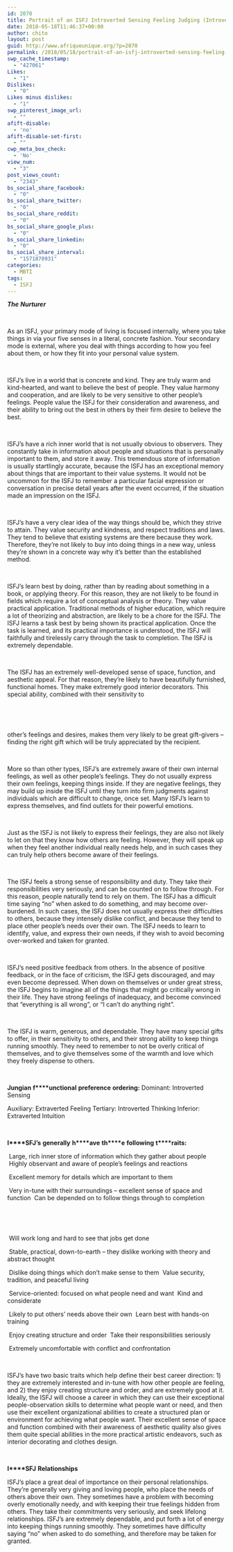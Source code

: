 ```yaml
---
id: 2070
title: Portrait of an ISFJ Introverted Sensing Feeling Judging (Introverted Sensing with Extraverted Feeling)
date: 2018-05-18T11:46:37+00:00
author: chito
layout: post
guid: http://www.afriqueunique.org/?p=2070
permalink: /2018/05/18/portrait-of-an-isfj-introverted-sensing-feeling-judging-introverted-sensing-with-extraverted-feeling/
swp_cache_timestamp:
  - "427061"
Likes:
  - "1"
Dislikes:
  - "0"
Likes minus dislikes:
  - "1"
swp_pinterest_image_url:
  - ""
afift-disable:
  - 'no'
afift-disable-set-first:
  - ""
cwp_meta_box_check:
  - 'No'
view_num:
  - "3"
post_views_count:
  - "2343"
bs_social_share_facebook:
  - "0"
bs_social_share_twitter:
  - "0"
bs_social_share_reddit:
  - "0"
bs_social_share_google_plus:
  - "0"
bs_social_share_linkedin:
  - "0"
bs_social_share_interval:
  - "1571870931"
categories:
  - MBTI
tags:
  - ISFJ
---
```

**_The_** **_Nurturer_**

&nbsp;

As an ISFJ, your primary mode of living is focused internally, where you take things in via your five senses in a literal, concrete fashion. Your secondary mode is external, where you deal with things according to how you feel about them, or how they fit into your personal value system.

&nbsp;

ISFJ&#8217;s live in a world that is concrete and kind. They are truly warm and kind-hearted, and want to believe the best of people. They value harmony and cooperation, and are likely to be very sensitive to other people&#8217;s feelings. People value the ISFJ for their consideration and awareness, and their ability to bring out the best in others by their firm desire to believe the best.

&nbsp;

ISFJ’s have a rich inner world that is not usually obvious to observers. They constantly take in information about people and situations that is personally important to them, and store it away. This tremendous store of information is usually startlingly accurate, because the ISFJ has an exceptional memory about things that are important to their value systems. It would not be uncommon for the ISFJ to remember a particular facial expression or conversation in precise detail years after the event occurred, if the situation made an impression on the ISFJ.

&nbsp;

ISFJ’s have a very clear idea of the way things should be, which they strive to attain. They value security and kindness, and respect traditions and laws. They tend to believe that existing systems are there because they work. Therefore, they&#8217;re not likely to buy into doing things in a new way, unless they&#8217;re shown in a concrete way why it’s better than the established method.

&nbsp;

ISFJ’s learn best by doing, rather than by reading about something in a book, or applying theory. For this reason, they are not likely to be found in fields which require a lot of conceptual analysis or theory. They value practical application. Traditional methods of higher education, which require a lot of theorizing and abstraction, are likely to be a chore for the ISFJ. The ISFJ learns a task best by being shown its practical application. Once the task is learned, and its practical importance is understood, the ISFJ will faithfully and tirelessly carry through the task to completion. The ISFJ is extremely dependable.

&nbsp;

The ISFJ has an extremely well-developed sense of space, function, and aesthetic appeal. For that reason, they&#8217;re likely to have beautifully furnished, functional homes. They make extremely good interior decorators. This special ability, combined with their sensitivity to

&nbsp;

&nbsp;

other&#8217;s feelings and desires, makes them very likely to be great gift-givers &#8211; finding the right gift which will be truly appreciated by the recipient.

&nbsp;

More so than other types, ISFJ’s are extremely aware of their own internal feelings, as well as other people&#8217;s feelings. They do not usually express their own feelings, keeping things inside. If they are negative feelings, they may build up inside the ISFJ until they turn into firm judgments against individuals which are difficult to change, once set. Many ISFJ’s learn to express themselves, and find outlets for their powerful emotions.

&nbsp;

Just as the ISFJ is not likely to express their feelings, they are also not likely to let on that they know how others are feeling. However, they will speak up when they feel another individual really needs help, and in such cases they can truly help others become aware of their feelings.

&nbsp;

The ISFJ feels a strong sense of responsibility and duty. They take their responsibilities very seriously, and can be counted on to follow through. For this reason, people naturally tend to rely on them. The ISFJ has a difficult time saying &#8220;no&#8221; when asked to do something, and may become over-burdened. In such cases, the ISFJ does not usually express their difficulties to others, because they intensely dislike conflict, and because they tend to place other people&#8217;s needs over their own. The ISFJ needs to learn to identify, value, and express their own needs, if they wish to avoid becoming over-worked and taken for granted.

&nbsp;

ISFJ’s need positive feedback from others. In the absence of positive feedback, or in the face of criticism, the ISFJ gets discouraged, and may even become depressed. When down on themselves or under great stress, the ISFJ begins to imagine all of the things that might go critically wrong in their life. They have strong feelings of inadequacy, and become convinced that &#8220;everything is all wrong&#8221;, or &#8220;I can&#8217;t do anything right&#8221;.<!--nextpage-->

&nbsp;

The ISFJ is warm, generous, and dependable. They have many special gifts to offer, in their sensitivity to others, and their strong ability to keep things running smoothly. They need to remember to not be overly critical of themselves, and to give themselves some of the warmth and love which they freely dispense to others.

&nbsp;

**Jungian** **f****unctional** **preference** **ordering:** Dominant: Introverted Sensing

Auxiliary: Extraverted Feeling Tertiary: Introverted Thinking Inferior: Extraverted Intuition

&nbsp;

**I****SFJ’s** **generally** **h****ave** **th****e** **following** **t****raits:**

&nbsp;Large, rich inner store of information which they gather about people &nbsp;Highly observant and aware of people&#8217;s feelings and reactions

&nbsp;Excellent memory for details which are important to them

&nbsp;Very in-tune with their surroundings &#8211; excellent sense of space and function &nbsp;Can be depended on to follow things through to completion

&nbsp;

&nbsp;

&nbsp;Will work long and hard to see that jobs get done

&nbsp;Stable, practical, down-to-earth &#8211; they dislike working with theory and abstract thought

&nbsp;Dislike doing things which don&#8217;t make sense to them &nbsp;Value security, tradition, and peaceful living

&nbsp;Service-oriented: focused on what people need and want &nbsp;Kind and considerate

&nbsp;Likely to put others&#8217; needs above their own &nbsp;Learn best with hands-on training

&nbsp;Enjoy creating structure and order &nbsp;Take their responsibilities seriously

&nbsp;Extremely uncomfortable with conflict and confrontation

&nbsp;

ISFJ’s have two basic traits which help define their best career direction: 1) they are extremely interested and in-tune with how other people are feeling, and 2) they enjoy creating structure and order, and are extremely good at it. Ideally, the ISFJ will choose a career in which they can use their exceptional people-observation skills to determine what people want or need, and then use their excellent organizational abilities to create a structured plan or environment for achieving what people want. Their excellent sense of space and function combined with their awareness of aesthetic quality also gives them quite special abilities in the more practical artistic endeavors, such as interior decorating and clothes design.

&nbsp;

**I****SFJ** **Relationships**

ISFJ’s place a great deal of importance on their personal relationships. They&#8217;re generally very giving and loving people, who place the needs of others above their own. They sometimes have a problem with becoming overly emotionally needy, and with keeping their true feelings hidden from others. They take their commitments very seriously, and seek lifelong relationships. ISFJ’s are extremely dependable, and put forth a lot of energy into keeping things running smoothly. They sometimes have difficulty saying &#8220;no&#8221; when asked to do something, and therefore may be taken for granted.